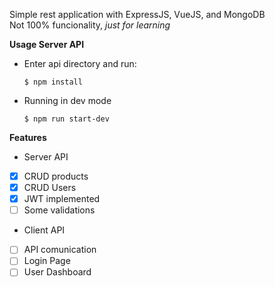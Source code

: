Simple rest application with ExpressJS, VueJS, and MongoDB<br>
Not 100% funcionality, *just for learning*<br>

**Usage Server API**
* Enter api directory and run:<br>
    ```
    $ npm install
    ```
* Running in dev mode
    ```
    $ npm run start-dev
    ```

**Features**
* Server API
- [x] CRUD products
- [x] CRUD Users
- [x] JWT implemented
- [ ] Some validations

* Client API
- [ ] API comunication
- [ ] Login Page
- [ ] User Dashboard